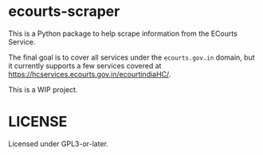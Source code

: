 # ecourts-scraper

This is a Python package to help scrape information from the ECourts Service.

The final goal is to cover all services under the `ecourts.gov.in` domain, but it currently
supports a few services covered at https://hcservices.ecourts.gov.in/ecourtindiaHC/.

This is a WIP project.

# LICENSE

Licensed under GPL3-or-later.